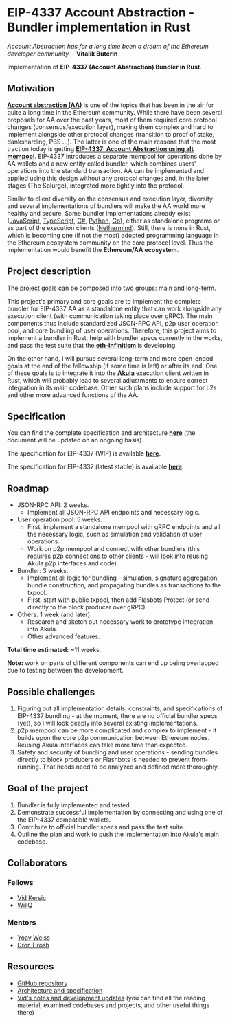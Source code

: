 # EIP-4337 Account Abstraction - Bundler implementation in Rust

*Account Abstraction has for a long time been a dream of the Ethereum developer community.* - **Vitalik Buterin**

Implementation of **EIP-4337 (Account Abstraction) Bundler in Rust**.

## Motivation

[**Account abstraction (AA)**](https://medium.com/infinitism/erc-4337-account-abstraction-without-ethereum-protocol-changes-d75c9d94dc4a) is one of the topics that has been in the air for quite a long time in the Ethereum community. While there have been several proposals for AA over the past years, most of them required core protocol changes (consensus/execution layer), making them complex and hard to implement alongside other protocol changes (transition to proof of stake, danksharding, PBS ...). The latter is one of the main reasons that the most traction today is getting **[EIP-4337: Account Abstraction using alt mempool](https://eips.ethereum.org/EIPS/eip-4337)**. EIP-4337 introduces a separate mempool for operations done by AA wallets and a new entity called bundler, which combines users' operations into the standard transaction. AA can be implemented and applied using this design without any protocol changes and, in the later stages (The Splurge), integrated more tightly into the protocol.

Similar to client diversity on the consensus and execution layer, diversity and several implementations of bundlers will make the AA world more healthy and secure. Some bundler implementations already exist ([JavaScript](https://github.com/eth-infinitism/bundler), [TypeScript](https://github.com/web3well/bls-wallet), [C#](https://github.com/NethermindEth/nethermind/tree/master/src/Nethermind/Nethermind.AccountAbstraction/Bundler), [Python](https://github.com/candidelabs/Candide-bundler-and-paymaster-RPC), [Go](https://github.com/stackup-wallet/stackup-bundler/)), either as standalone programs or as part of the execution clients ([Nethermind](https://github.com/NethermindEth/nethermind/)). Still, there is none in Rust, which is becoming one (if not the most) adopted programming language in the Ethereum ecosystem community on the core protocol level. Thus the implementation would benefit the **Ethereum/AA ecosystem**.

## Project description

The project goals can be composed into two groups: main and long-term.

This project's primary and core goals are to implement the complete bundler for EIP-4337 AA as a standalone entity that can work alongside any execution client (with communication taking place over gRPC). The main components thus include standardized JSON-RPC API, p2p user operation pool, and core bundling of user operations. Therefore, this project aims to implement a bundler in Rust, help with bundler specs currently in the works, and pass the test suite that the **[eth-infinitism](https://github.com/eth-infinitism/)** is developing.

On the other hand, I will pursue several long-term and more open-ended goals at the end of the fellowship (if some time is left) or after its end. One of these goals is to integrate it into the **[Akula](https://akula.app/)** execution client written in Rust, which will probably lead to several adjustments to ensure correct integration in its main codebase. Other such plans include support for L2s and other more advanced functions of the AA.

## Specification

You can find the complete specification and architecture **[here](https://hackmd.io/@Vid201/aa-bundler-rust)** (the document will be updated on an ongoing basis).

The specification for EIP-4337 (WIP) is available **[here](https://github.com/eth-infinitism/account-abstraction/blob/develop/eip/EIPS/eip-4337.md)**.

The specification for EIP-4337 (latest stable) is available **[here](https://eips.ethereum.org/EIPS/eip-4337)**.

## Roadmap

- JSON-RPC API: 2 weeks.
    - Implement all JSON-RPC API endpoints and necessary logic.
- User operation pool: 5 weeks.
    - First, implement a standalone mempool with gRPC endpoints and all the necessary logic, such as simulation and validation of user operations.
    - Work on p2p mempool and connect with other bundlers (this requires p2p connections to other clients - will look into reusing Akula p2p interfaces and code).
- Bundler: 3 weeks.
    - Implement all logic for bundling - simulation, signature aggregation, bundle construction, and propagating bundles as transactions to the txpool.
    - First, start with public txpool, then add Flasbots Protect (or send directly to the block producer over gRPC).
- Others: 1 week (and later).
    - Research and sketch out necessary work to prototype integration into Akula.
    - Other advanced features.

**Total time estimated:** ~11 weeks.

**Note:** work on parts of different components can end up being overlapped due to testing between the development.

## Possible challenges

1. Figuring out all implementation details, constraints, and specifications of EIP-4337 bundling - at the moment, there are no official bundler specs (yet), so I will look deeply into several existing implementations.
1. p2p mempool can be more complicated and complex to implement - it builds upon the core p2p communication between Ethereum nodes. Reusing Akula interfaces can take more time than expected.
1. Safety and security of bundling and user operations - sending bundles directly to block producers or Flashbots is needed to prevent front-running. That needs need to be analyzed and defined more thoroughly.

## Goal of the project

1. Bundler is fully implemented and tested.
1. Demonstrate successful implementation by connecting and using one of the EIP-4337 compatible wallets.
1. Contribute to official bundler specs and pass the test suite.
1. Outline the plan and work to push the implementation into Akula's main codebase.

## Collaborators

### Fellows 

- [Vid Kersic](https://github.com/Vid201)
- [WillQ](https://github.com/zsluedem)

### Mentors

- [Yoav Weiss](https://github.com/yoavw)
- [Dror Tirosh](https://github.com/drortirosh)

## Resources

- [GitHub repository](https://github.com/Vid201/aa-bundler)
- [Architecture and specification](https://hackmd.io/@Vid201/aa-bundler-rust)
- [Vid's notes and development updates](https://github.com/eth-protocol-fellows/cohort-three/blob/master/notes/vidkersic.md) (you can find all the reading material, examined codebases and projects, and other useful things there)
